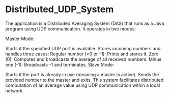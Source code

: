 # Distributed_UDP_System
The application is a Distributed Averaging System (DAS) that runs as a Java program using UDP communication. It operates in two modes:

Master Mode:

Starts if the specified UDP port is available.
Stores incoming numbers and handles three cases:
Regular number (>0 or -1): Prints and stores it.
Zero (0): Computes and broadcasts the average of all received numbers.
Minus one (-1): Broadcasts -1 and terminates.
Slave Mode:

Starts if the port is already in use (meaning a master is active).
Sends the provided number to the master and exits.
This system facilitates distributed computation of an average value using UDP communication within a local network.
